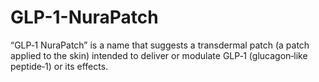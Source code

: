 # GLP-1-NuraPatch
“GLP‑1 NuraPatch” is a name that suggests a transdermal patch (a patch applied to the skin) intended to deliver or modulate GLP‑1 (glucagon‑like peptide‑1) or its effects.
